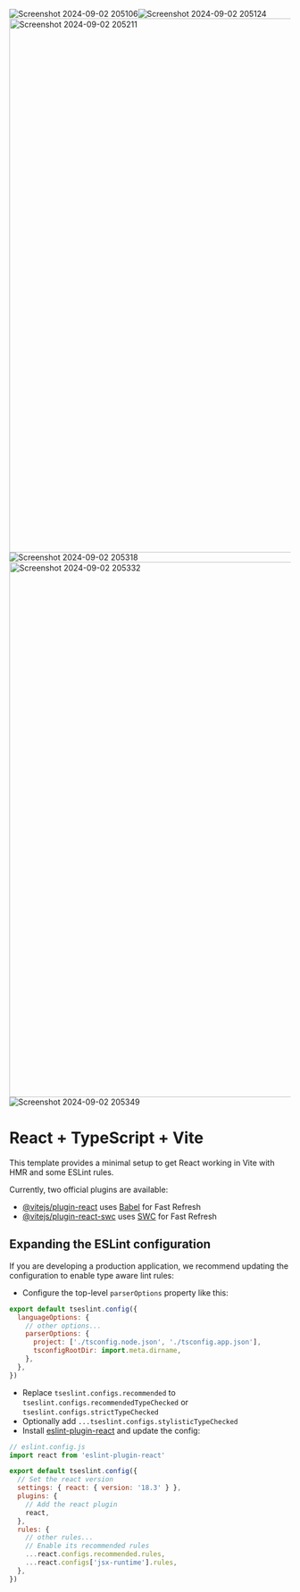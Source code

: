 ![Screenshot 2024-09-02 205106](https://github.com/user-attachments/assets/a555d7da-61c3-4924-8254-6fbfb0839189)![Screenshot 2024-09-02 205124](https://github.com/user-attachments/assets/a6f9bf2b-c9e0-4441-807c-f8046fb55c30)<img width="957" alt="Screenshot 2024-09-02 205211" src="https://github.com/user-attachments/assets/e5110dea-5eb2-413d-bf4c-62593e087932">![Screenshot 2024-09-02 205318](https://github.com/user-attachments/assets/168adb38-b715-43f5-9453-4ac72b66d0cb)<img width="959" alt="Screenshot 2024-09-02 205332" src="https://github.com/user-attachments/assets/811181ca-f2bc-4741-84a5-1e266cd054ff">![Screenshot 2024-09-02 205349](https://github.com/user-attachments/assets/1152550a-74cc-4e63-9a2a-d6358c73aa94)





# React + TypeScript + Vite

This template provides a minimal setup to get React working in Vite with HMR and some ESLint rules.

Currently, two official plugins are available:

- [@vitejs/plugin-react](https://github.com/vitejs/vite-plugin-react/blob/main/packages/plugin-react/README.md) uses [Babel](https://babeljs.io/) for Fast Refresh
- [@vitejs/plugin-react-swc](https://github.com/vitejs/vite-plugin-react-swc) uses [SWC](https://swc.rs/) for Fast Refresh

## Expanding the ESLint configuration

If you are developing a production application, we recommend updating the configuration to enable type aware lint rules:

- Configure the top-level `parserOptions` property like this:

```js
export default tseslint.config({
  languageOptions: {
    // other options...
    parserOptions: {
      project: ['./tsconfig.node.json', './tsconfig.app.json'],
      tsconfigRootDir: import.meta.dirname,
    },
  },
})
```

- Replace `tseslint.configs.recommended` to `tseslint.configs.recommendedTypeChecked` or `tseslint.configs.strictTypeChecked`
- Optionally add `...tseslint.configs.stylisticTypeChecked`
- Install [eslint-plugin-react](https://github.com/jsx-eslint/eslint-plugin-react) and update the config:

```js
// eslint.config.js
import react from 'eslint-plugin-react'

export default tseslint.config({
  // Set the react version
  settings: { react: { version: '18.3' } },
  plugins: {
    // Add the react plugin
    react,
  },
  rules: {
    // other rules...
    // Enable its recommended rules
    ...react.configs.recommended.rules,
    ...react.configs['jsx-runtime'].rules,
  },
})
```
